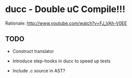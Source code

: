 # ducc - Double uC Compile!!!

Rationale: <http://www.youtube.com/watch?v=FJ_VAh-V0EE>

## TODO

 * Construct translator

 * Introduce step-hooks in ducc to speed up tests

 * Include .c source in AST?
